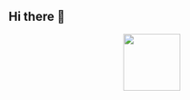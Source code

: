 ## Hi there 👋

<!--
**MakazhanAlpamys/MakazhanAlpamys** is a ✨ _special_ ✨ repository because its `README.md` (this file) appears on your GitHub profile.

Here are some ideas to get you started:

- 🔭 I’m currently working on ...
- 🌱 I’m currently learning ...
- 👯 I’m looking to collaborate on ...
- 🤔 I’m looking for help with ...
- 💬 Ask me about ...
- 📫 How to reach me: ...
- 😄 Pronouns: ...
- ⚡ Fun fact: ...
-->
<div id="header" align="center">
  <img src="https://media.giphy.com/media/25Itcrcuwkyq3ohubJ/giphy.gif?cid=ecf05e47cswf248fy9krv82r80aqkrti86z5evlluqvfzd7x&ep=v1_gifs_search&rid=giphy.gif&ct=g" width="100"/>
</div>
